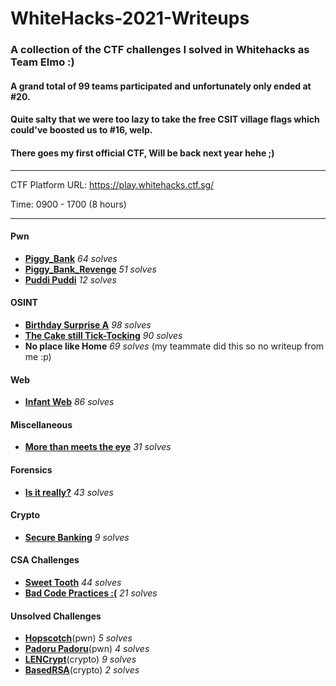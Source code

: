 # WhiteHacks-2021-Writeups

### A collection of the CTF challenges I solved in Whitehacks as Team Elmo :)
#### A grand total of 99 teams participated and unfortunately only ended at #20. 
#### Quite salty that we were too lazy to take the free CSIT village flags which could've boosted us to #16, welp.
#### There goes my first official CTF, Will be back next year hehe ;)


---

CTF Platform URL: https://play.whitehacks.ctf.sg/

Time: 0900 - 1700 (8 hours)

---


#### Pwn
- **[Piggy_Bank](https://github.com/caprinux/WhiteHacks-2021-Writeups/tree/main/Writeups/pwn/Piggy%20Bank)** _64 solves_ 
- **[Piggy_Bank_Revenge](https://github.com/caprinux/WhiteHacks-2021-Writeups/tree/main/Writeups/pwn/Piggy%20Bank%20Revenge)** _51 solves_
- **[Puddi Puddi](https://github.com/caprinux/WhiteHacks-2021-Writeups/tree/main/Writeups/pwn/Puddi%20Puddi)** _12 solves_

#### OSINT 
- **[Birthday Surprise A](https://github.com/caprinux/WhiteHacks-2021-Writeups/tree/main/Writeups/OSINT/Birthday%20Surprise)** _98 solves_
- **[The Cake still Tick-Tocking](https://github.com/caprinux/WhiteHacks-2021-Writeups/tree/main/Writeups/OSINT/The%20Cake%20still%20Tick-Tocking)** _90 solves_
- **No place like Home** _69 solves_ (my teammate did this so no writeup from me :p)

#### Web
- **[Infant Web](https://github.com/caprinux/WhiteHacks-2021-Writeups/tree/main/Writeups/Web/Infant%20Web)** _86 solves_

#### Miscellaneous 
- **[More than meets the eye](https://github.com/caprinux/WhiteHacks-2021-Writeups/tree/main/Writeups/Misc/More%20Than%20Meets%20The%20Eye)** _31 solves_

#### Forensics
- **[Is it really?](https://github.com/caprinux/WhiteHacks-2021-Writeups/tree/main/Writeups/Forensics/Is%20it%20really%3F)** _43 solves_

#### Crypto
- **[Secure Banking](https://github.com/caprinux/WhiteHacks-2021-Writeups/tree/main/Writeups/Crypto/Secure%20Banking)** _9 solves_

#### CSA Challenges
- **[Sweet Tooth](https://github.com/caprinux/WhiteHacks-2021-Writeups/tree/main/Writeups/CSA/Sweet%20Tooth)** _44 solves_
- **[Bad Code Practices :(](https://github.com/caprinux/WhiteHacks-2021-Writeups/tree/main/Writeups/CSA/Bad%20Code%20Practices)** _21 solves_

#### Unsolved Challenges 
- **[Hopscotch]()**(pwn) _5 solves_
- **[Padoru Padoru]()**(pwn) _4 solves_
- **[LENCrypt]()**(crypto) _9 solves_
- **[BasedRSA]()**(crypto) _2 solves_

